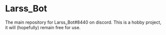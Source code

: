 # Larss_Bot

The main repository for Larss_Bot#8440 on discord.
This is a hobby project, it will (hopefully) remain free for use.
